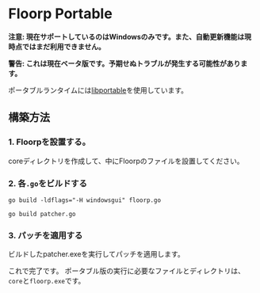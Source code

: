# Floorp Portable

**注意: 現在サポートしているのはWindowsのみです。また、自動更新機能は現時点ではまだ利用できません。**

**警告: これは現在ベータ版です。予期せぬトラブルが発生する可能性があります。**

ポータブルランタイムには[libportable](https://github.com/adonais/libportable)を使用しています。

## 構築方法
### 1. Floorpを設置する。
coreディレクトリを作成して、中にFloorpのファイルを設置してください。

### 2. 各`.go`をビルドする
```
go build -ldflags="-H windowsgui" floorp.go
```
```
go build patcher.go
```

### 3. パッチを適用する
ビルドしたpatcher.exeを実行してパッチを適用します。

これで完了です。
ポータブル版の実行に必要なファイルとディレクトリは、`core`と`floorp.exe`です。
